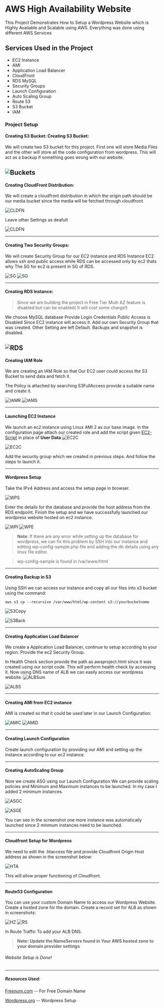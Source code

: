 # AWS High Availability Website
This Project Demonstrates How to Setup a Wordpress Website which is Highly Available and Scalable using AWS.
Everything was done using different AWS Services 

## Services Used in the Project
- EC2 Instance
- AMI
- Application Load Balancer
- CloudFront
- RDS MySQL
- Security Groups
- Launch Configuration
- Auto Scaling  Group
- Route 53
- S3 Bucket
- IAM 

### Project Setup

#### Creating S3 Bucket: Creating S3 Bucket:

We will create two S3 bucket for this project. 
First one will store Media Files and the other will store all the code configuration from wordpress. This will act as a backup if something goes wrong with our website.

![Buckets](https://github.com/gunishjain/AWS-HA-Website/blob/main/Screenshots/buckets.JPG)
------------


#### Creating CloudFront Distribution:
We will create a cloudfront distribution in which the origin path should be our media bucket since the media will be fetched through cloudfront.

![CLDFN](https://github.com/gunishjain/AWS-HA-Website/blob/main/Screenshots/cloudfront_create.JPG)

Leave other Settings as deafult

![CLDFN](https://github.com/gunishjain/AWS-HA-Website/blob/main/Screenshots/cloudfront.JPG)

------------
#### Creating Two Security Groups:
We will create Security Group for our EC2 instance and RDS Instance
EC2 allows ssh and public access while RDS can be accessed only by ec2 thats why The SG for ec2 is present in SG of RDS.

![SG](https://github.com/gunishjain/AWS-HA-Website/blob/main/Screenshots/sg-ec2.JPG)
![SG](https://github.com/gunishjain/AWS-HA-Website/blob/main/Screenshots/sg-rds.JPG)

------------

#### Creating RDS Instance:
> Since we are building the project in Free Tier Multi AZ feature is disabled but can be enabled( It will cost some charge!)

We choose MySQL database
Provide Login Credentials
Public Access is Disabled Since EC2 instance will access it.
Add our own Security Group that was created.
Other Setting are left Default.
Backups and snapshot is disabled.

![RDS](https://github.com/gunishjain/AWS-HA-Website/blob/main/Screenshots/rds.JPG)
------------

#### Creating IAM Role
We are creating an IAM Role so that Our EC2 user could access the S3 Bucket to send data and fetch it.

The Policy is attached by searching S3FullAccess provide a suitable name and create it.

![IAMR](https://github.com/gunishjain/AWS-HA-Website/blob/main/Screenshots/Iam_role.JPG)
![IAMS](https://github.com/gunishjain/AWS-HA-Website/blob/main/Screenshots/role_summary.JPG)

------------

#### Launching EC2 Instance
We launch an ec2 instance using Linux AMI 2 as our base image.
In the configuration page attach our created role and add the script given [EC2-Script](https://github.com/gunishjain/AWS-HA-Website/blob/main/EC2_Script.txt "EC2-Script") in place of **User Data**
![EC2C](https://github.com/gunishjain/AWS-HA-Website/blob/main/Screenshots/ec2-role.JPG)

![EC2C](https://github.com/gunishjain/AWS-HA-Website/blob/main/Screenshots/ec2-launch.JPG)

Add the security group which we created in previous steps. And follow the steps to launch it.


------------


#### Wordpress Setup
Take the IPv4 Address and access the setup page in browser.

![WPS](https://github.com/gunishjain/AWS-HA-Website/blob/main/Screenshots/wp-startup.JPG)

Enter the details for the database and provide the host address from the RDS endpoint.
Finish the setup and we have successfully launched our wordpress website hosted on ec2 instance.

![WPI](https://github.com/gunishjain/AWS-HA-Website/blob/main/Screenshots/wp-isntall.JPG)
![WPE](https://github.com/gunishjain/AWS-HA-Website/blob/main/Screenshots/wordpress-page-edit.JPG)

> **Note**: If there are any error while setting up the database for wordpress, we can fix this problem by SSH into our instance and editing wp-config-sample.php file and adding the db details using any linux file editor. 

> wp-config-sample is found in /var/www/html 


------------

#### Creating Backup in S3
Using SSH we can access our instance and copy all our files into s3 bucket  using the command:

`aws s3 cp --recursive /var/www/html/wp-content s3://yourbucketname`

![S3Copy](https://github.com/gunishjain/AWS-HA-Website/blob/main/Screenshots/s3-copy.JPG)

![S3Back](https://github.com/gunishjain/AWS-HA-Website/blob/main/Screenshots/bucket-backup.JPG)

------------
#### Creating Application Load Balancer

We create a Application Load Balancer, continue to setup according to your region. Provide the ec2 Security Group.

In Health Check section provide the path as awsproject.html since it was created using our script code.
This will perform health check by accessing it.
Now using DNS name of ALB we can easily access our wordpress website.
![ALBSum](https://github.com/gunishjain/AWS-HA-Website/blob/main/Screenshots/ALB-summary.JPG)

![ALBS](https://github.com/gunishjain/AWS-HA-Website/blob/main/Screenshots/ALB-success.JPG)

------------
#### Creating AMI from EC2 instance
AMI is created so that it could be used later in our Launch Configuration:

![AMIC](https://github.com/gunishjain/AWS-HA-Website/blob/main/Screenshots/ami-creation.JPG)
![AMID](https://github.com/gunishjain/AWS-HA-Website/blob/main/Screenshots/ami-done.JPG)


------------

#### Creating Launch Configuration
Create launch configuration by providing our AMI and setting up the instance according to our ec2 instance.

------------

#### Creating AutoScaling Group
Now we create ASG using our Launch Configuration
We can provide scaling policies and Minimum and Maximum instances to be launched.
In my case I added 2 minimum instances.

![ASGC](https://github.com/gunishjain/AWS-HA-Website/blob/main/Screenshots/ASG.JPG)

![ASGE](https://github.com/gunishjain/AWS-HA-Website/blob/main/Screenshots/asg-ec2.JPG)


You can see in the screenshot one more instance was automatically launched since 2 minmum instances need to be launched.

------------
#### Cloudfront Setup for Wordpress

We need to edit the .htaccess file and provide Cloudfront Origin Host address as shown in the screenshot below:

![HTA](https://github.com/gunishjain/AWS-HA-Website/blob/main/Screenshots/htaccess.JPG)

This will allow proper functioning of Cloudfront.


------------

#### Route53 Configuration

You can use your custom Domain Name to access our Wordpress Website.
Create a hosted zone for the domain.
Create a record set for ALB as shown in screenshots:

![HZ](https://github.com/gunishjain/AWS-HA-Website/blob/main/Screenshots/hosted-zone.JPG)
![RS](https://github.com/gunishjain/AWS-HA-Website/blob/main/Screenshots/record-set.JPG)


In Route Traffic To add your ALB DNS.

> **Note: Update the NameServers found in Your AWS hosted zone to your domain provider settings**



###### Website Setup is Done! 

------------

##### Resources Used:

[Freenom.com](https://www.freenom.com/en/index.html?lang=en "Freenom.com")  -- For Free Domain Name

[Wordpress.org](https://wordpress.org/ "Wordpress.org") -- Wordpress Setup













